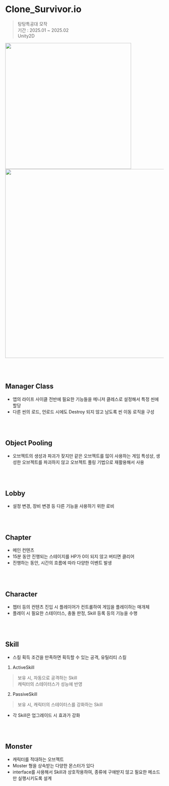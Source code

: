 # Clone_Survivor.io

> 탕탕특공대 모작 <br/>
> 기간 : 2025.01 ~ 2025.02 <br/>
> Unity2D <br/>

<img src="https://github.com/user-attachments/assets/4e225a86-47ca-45ab-bc11-13bd53c2ee26" width=400> <br/>
<img src="https://github.com/user-attachments/assets/d12fc5d8-b4e2-4dc4-9608-e0af1de893ae" width=600> <br/>

<br/>
<br/>

## Manager Class
- 앱의 라이프 사이클 전반에 필요한 기능들을 메니저 클레스로 설정해서 특정 씬에 할당
- 다른 씬의 로드, 언로드 시에도 Destroy 되지 않고 남도록 씬 이동 로직을 구성

<br/>
<br/>

## Object Pooling
- 오브젝트의 생성과 파괴가 잦지만 같은 오브젝트를 많이 사용하는 게임 특성상, 생성한 오브젝트를 파괴하지 않고 오브젝트 풀링 기법으로 재활용해서 사용

<br/>
<br/>

## Lobby
- 설정 변경, 장비 변경 등 다른 기능을 사용하기 위한 로비

<br/>
<br/>

## Chapter
- 메인 컨텐츠
- 15분 동안 진행되는 스테이지를 HP가 0이 되지 않고 버티면 클리어
- 진행하는 동안, 시간의 흐름에 따라 다양한 이벤트 발생

<br/>
<br/>

## Character
- 쳅터 등의 컨텐츠 진입 시 플레이어가 컨트롤하여 게임을 플레이하는 매개체
- 플레이 시 필요한 스테이터스, 충돌 판정, Skill 등록 등의 기능을 수행

<br/>
<br/>

## Skill
- 스킬 획득 조건을 만족하면 획득할 수 있는 공격, 유틸리티 스킬
1. ActiveSkill
  > 보유 시, 자동으로 공격하는 Skill <br/>
  > 캐릭터의 스테이터스가 성능에 반영
2. PassiveSkill
  > 보유 시, 캐릭터의 스테이터스를 강화하는 Skill
- 각 Skill은 업그레이드 시 효과가 강화

<br/>
<br/>

## Monster
- 캐릭터를 적대하는 오브젝트
- Moster 형을 상속받는 다양한 몬스터가 있다
- interface를 사용해서 Skill과 상호작용하여, 종류에 구애받지 않고 필요한 메소드만 실행시키도록 설계
